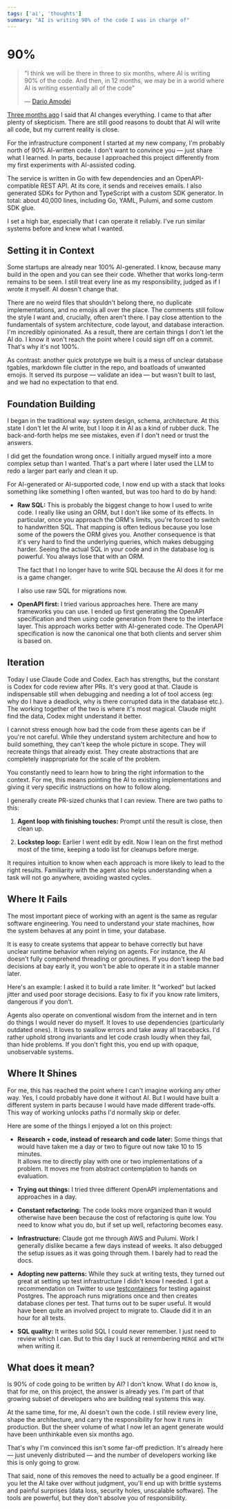 ```yaml
---
tags: ['ai', 'thoughts']
summary: "AI is writing 90% of the code I was in charge of"
---
```


# 90%

> "I think we will be there in three to six months, where AI is writing 90% of
> the code. And then, in 12 months, we may be in a world where AI is writing
> essentially all of the code"
>
> — [Dario Amodei](https://www.businessinsider.com/anthropic-ceo-ai-90-percent-code-3-to-6-months-2025-3)

[Three months ago](/2025/6/4/changes/) I said that AI changes everything.  I
came to that after plenty of skepticism.  There are still good reasons to doubt
that AI will write all code, but my current reality is close.

For the infrastructure component I started at my new company, I'm probably
north of 90% AI-written code.  I don't want to convince you — just share what I
learned.  In parts, because I approached this project differently from my first
experiments with AI-assisted coding.

The service is written in Go with few dependencies and an OpenAPI-compatible
REST API.  At its core, it sends and receives emails.  I also generated SDKs
for Python and TypeScript with a custom SDK generator.  In total: about 40,000
lines, including Go, YAML, Pulumi, and some custom SDK glue.

I set a high bar, especially that I can operate it reliably.  I've run similar
systems before and knew what I wanted.

## Setting it in Context

Some startups are already near 100% AI-generated.  I know, because many build
in the open and you can see their code.  Whether that works long-term remains
to be seen.  I still treat every line as my responsibility, judged as if I
wrote it myself.  AI doesn't change that.

There are no weird files that shouldn't belong there, no duplicate
implementations, and no emojis all over the place.  The comments still follow
the style I want and, crucially, often aren't there.  I pay close attention to
the fundamentals of system architecture, code layout, and database interaction.
I'm incredibly opinionated.  As a result, there are certain things I don't let
the AI do.  I know it won't reach the point where I could sign off on a commit.
That's why it's not 100%.

As contrast: another quick prototype we built is a mess of unclear database
tgables, markdown file clutter in the repo, and boatloads of unwanted emojis.
It served its purpose — validate an idea — but wasn't built to last, and we had
no expectation to that end.

## Foundation Building

I began in the traditional way: system design, schema, architecture.  At this
state I don't let the AI write, but I loop it in AI as a kind of rubber duck.
The back-and-forth helps me see mistakes, even if I don't need or trust the
answers.

I did get the foundation wrong once.  I initially argued myself into a more
complex setup than I wanted.  That's a part where I later used the LLM to redo
a larger part early and clean it up.

For AI-generated or AI-supported code, I now end up with a stack that looks
something like something I often wanted, but was too hard to do by hand:

* **Raw SQL:** This is probably the biggest change to how I used to write
  code.  I really like using an ORM, but I don't like some of its effects.  In
  particular, once you approach the ORM's limits, you're forced to switch to
  handwritten SQL.  That mapping is often tedious because you lose some of the
  powers the ORM gives you.  Another consequence is that it's very hard to find
  the underlying queries, which makes debugging harder.  Seeing the actual SQL
  in your code and in the database log is powerful.  You always lose that with
  an ORM.

  The fact that I no longer have to write SQL because the AI does it for me is
  a game changer.

  I also use raw SQL for migrations now.

* **OpenAPI first:** I tried various approaches here.  There are many
  frameworks you can use.  I ended up first generating the OpenAPI specification
  and then using code generation from there to the interface layer.  This
  approach works better with AI-generated code.  The OpenAPI specification is
  now the canonical one that both clients and server shim is based on.

## Iteration

Today I use Claude Code and Codex. Each has strengths, but the constant is
Codex for code review after PRs.  It's very good at that.  Claude is
indispensable still when debugging and needing a lot of tool access (eg: why do
I have a deadlock, why is there corrupted data in the database etc.).  The
working together of the two is where it's most magical.  Claude might find the
data, Codex might understand it better.

I cannot stress enough how bad the code from these agents can be if you're not
careful.  While they understand system architecture and how to build something,
they can't keep the whole picture in scope.  They will recreate things that
already exist.  They create abstractions that are completely inappropriate for
the scale of the problem.

You constantly need to learn how to bring the right information to the context.
For me, this means pointing the AI to existing implementations and giving it
very specific instructions on how to follow along.

I generally create PR-sized chunks that I can review.  There are two paths to
this:

1. **Agent loop with finishing touches:** Prompt until the result is close,
   then clean up.

2. **Lockstep loop:** Earlier I went edit by edit. Now I lean on the first
   method most of the time, keeping a todo list for cleanups before merge.

It requires intuition to know when each approach is more likely to lead to the
right results.  Familiarity with the agent also helps understanding when a task
will not go anywhere, avoiding wasted cycles.

## Where It Fails

The most important piece of working with an agent is the same as regular
software engineering.  You need to understand your state machines, how the
system behaves at any point in time, your database.

It is easy to create systems that appear to behave correctly but have unclear
runtime behavior when relying on agents.  For instance, the AI doesn't fully
comprehend threading or goroutines.  If you don't keep the bad decisions at bay
early it, you won't be able to operate it in a stable manner later.

Here's an example: I asked it to build a rate limiter.  It "worked" but lacked
jitter and used poor storage decisions.  Easy to fix if you know rate limiters,
dangerous if you don’t.

Agents also operate on conventional wisdom from the internet and in tern do
things I would never do myself.  It loves to use dependencies (particularly
outdated ones).  It loves to swallow errors and take away all tracebacks.
I'd rather uphold strong invariants and let code crash loudly when they fail,
than hide problems.  If you don't fight this, you end up with opaque,
unobservable systems.

## Where It Shines

For me, this has reached the point where I can't imagine working any other way.
Yes, I could probably have done it without AI.  But I would have built a
different system in parts because I would have made different trade-offs.  This
way of working unlocks paths I'd normally skip or defer.

Here are some of the things I enjoyed a lot on this project:

* **Research + code, instead of research and code later:** Some things that
  would have taken me a day or two to figure out now take 10 to 15 minutes.  
  It allows me to directly play with one or two implementations of a problem.
  It moves me from abstract contemplation to hands on evaluation.

* **Trying out things:** I tried three different OpenAPI implementations and
  approaches in a day.

* **Constant refactoring:** The code looks more organized than it would
  otherwise have been because the cost of refactoring is quite low.  You need
  to know what you do, but if set up well, refactoring becomes easy.

* **Infrastructure:** Claude got me through AWS and Pulumi.  Work I generally
  dislike became a few days instead of weeks.  It also debugged the setup issues
  as it was going through them.  I barely had to read the docs.

* **Adopting new patterns:** While they suck at writing tests, they turned out
  great at setting up test infrastructure I didn't know I needed.  I got a
  recommendation on Twitter to use
  [testcontainers](https://golang.testcontainers.org/) for testing against
  Postgres.  The approach runs migrations once and then creates database clones
  per test.  That turns out to be super useful.  It would have been quite an
  involved project to migrate to.  Claude did it in an hour for all tests.

* **SQL quality:** It writes solid SQL I could never remember.  I just need to
  review which I can.  But to this day I suck at remembering `MERGE` and `WITH`
  when writing it.

## What does it mean?

Is 90% of code going to be written by AI?  I don't know.  What I do know is,
that for me, on this project, the answer is already yes.  I'm part of that
growing subset of developers who are building real systems this way.

At the same time, for me, AI doesn't own the code.  I still review every line,
shape the architecture, and carry the responsibility for how it runs in
production.  But the sheer volume of what I now let an agent generate would
have been unthinkable even six months ago.

That's why I'm convinced this isn't some far-off prediction.  It's already here
— just unevenly distributed — and the number of developers working like this is
only going to grow.

That said, none of this removes the need to actually be a good engineer.  If you
let the AI take over without judgment, you'll end up with brittle systems and
painful surprises (data loss, security holes, unscalable software).  The tools
are powerful, but they don't absolve you of responsibility.
